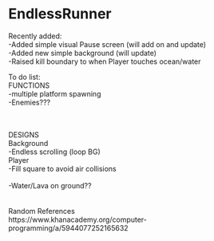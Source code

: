 # EndlessRunner
Recently added:<br>
-Added simple visual Pause screen (will add on and update)<br>
-Added new simple background (will update)<br>
-Raised kill boundary to when Player touches ocean/water<br>

To do list:<br>
FUNCTIONS<br>
-multiple platform spawning<br>
-Enemies???<br>
  
<br>
<br>
DESIGNS<br>
Background<br>
-Endless scrolling (loop BG) <br>
Player<br>
-Fill square to avoid air collisions<br>
<br>
-Water/Lava on ground??<br>
<br>
<br>
Random References<br>
https://www.khanacademy.org/computer-programming/a/5944077252165632
